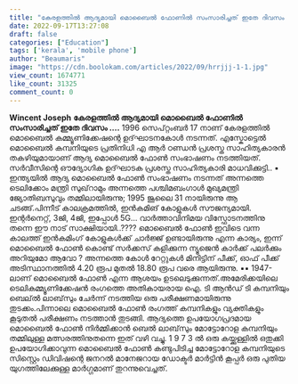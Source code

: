 ```yaml
---
title: "കേരളത്തിൽ ആദ്യമായി മൊബൈൽ ഫോണിൽ സംസാരിച്ചത് ഇതേ ദിവസം ...."
date: 2022-09-17T13:27:08
draft: false
categories: ["Education"]
tags: ['kerala', 'mobile phone']
author: "Beaumaris"
image: "https://cdn.boolokam.com/articles/2022/09/hrrjjj-1-1.jpg"
view_count: 1674771
like_count: 31325
comment_count: 0
---
```


**Wincent Joseph** **കേരളത്തിൽ ആദ്യമായി മൊബൈൽ ഫോണിൽ സംസാരിച്ചത് ഇതേ ദിവസം ....** 1996 സെപ്റ്റംബർ 17 നാണ് കേരളത്തിൽ മൊബൈൽ കമ്മ്യൂണിക്കേഷന്റെ ഉദ്‌ഘാടനകോൾ നടന്നത്. എസ്കോട്ടെൽ മൊബൈൽ കമ്പനിയുടെ പ്രതിനിധി എ ആർ ഠണ്ഡൻ പ്രശസ്ത സാഹിത്യകാരൻ തകഴിയുമായാണ് ആദ്യ മൊബൈൽ ഫോൺ സംഭാഷണം നടത്തിയത്. സർവീസിന്റെ ഔദ്യോഗിക ഉദ്‌ഘാടക പ്രശസ്ത സാഹിത്യകാരി മാധവിക്കുട്ടി.. ▪️ ഇന്ത്യയിൽ ആദ്യ മൊബൈൽ ഫോൺ സംഭാഷണം നടന്നത് അന്നത്തെ ടെലിക്കോം മന്ത്രി സുഖ്‌റാമും അന്നത്തെ പശ്ചിമബംഗാൾ മുഖ്യമന്ത്രി ജ്യോതിബസുവും തമ്മിലായിരുന്നു; 1995 ജൂലൈ 31 നായിരുന്നു ആ ചടങ്ങ്.പിന്നീട് കാലക്രമത്തിൽ, ഇൻകമിങ് കോളുകൾ സൗജന്യമായി. ഇന്റർനെറ്റ്, 3ജി, 4ജി, ഇപ്പോൾ 5G... വാർത്താവിനിമയ വിസ്ഫോടനത്തിനു തന്നെ ഈ നാട് സാക്ഷിയായി..???? മൊബൈൽ ഫോൺ ഇവിടെ വന്ന കാലത്ത് ഇൻകമിംഗ് കോളുകൾക്ക് ചാർജ്ജ് ഉണ്ടായിരുന്നു എന്ന കാര്യം, ഇന്ന് മൊബൈൽ ഫോൺ കൊണ്ട് സർക്കസ് കളിക്കുന്ന ന്യൂജെൻ കാർക്ക് പലർക്കും അറിയുമോ ആവോ ? അന്നത്തെ കോൾ റേറ്റുകൾ മിനിട്ടിന് പീക്ക്, ഓഫ് പീക്ക് അടിസ്ഥാനത്തിൽ 4.20 രൂപ മുതൽ 18.80 രൂപ വരെ ആയിരുന്നു. ▪️▪️ 1947-ലാണ് മൊബൈൽ ഫോൺ എന്ന ആശയം ഉടലെടുക്കുന്നത്.അമേരിക്കയിലെ ടെലികമ്മ്യൂണിക്കേഷൻ രംഗത്തെ അതികായരായ ഐ. ടി ആൻഡ്‌ ടി കമ്പനിയും ബെല്ൽ ലാബ്‌സും ചേർന്ന് നടത്തിയ ഒരു പരീക്ഷണമായിരുന്നു തുടക്കം.പിന്നാലെ മൊബൈൽ ഫോൺ രംഗത്ത് കമ്പനികളും വ്യക്തികളും കൂടുതൽ പരീക്ഷണം നടത്താൻ തുടങ്ങി. ആദ്യത്തെ ഉപയോഗപ്രദമായ മൊബൈൽ ഫോൺ നിർമ്മിക്കാൻ ബെൽ ലാബ്‌സും മോട്ടോറോള കമ്പനിയും തമ്മിലുള്ള മത്സരത്തിനുതന്നെ ഇത് വഴി വച്ചു. 1 9 7 3 ൽ ഒരു കയ്ക്കുള്ളിൽ ഒതുക്കി ഉപയോഗിക്കാവുന്ന മൊബൈൽ ഫോൺ കണ്ടുപിടിച്ച മോട്ടോറോള കമ്പനിയുടെ സിസ്റ്റെം ഡിവിഷന്റെ ജനറൽ മാനേജറായ ഡോക്ടർ മാർട്ടിൻ കൂപ്പർ ഒരു പുതിയ യുഗത്തിലേക്കുള്ള മാർഗ്ഗമാണ് തുറന്നുവെച്ചത്.

